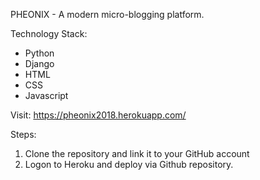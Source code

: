 PHEONIX - A modern micro-blogging platform.

Technology Stack:
- Python
- Django
- HTML
- CSS
- Javascript


Visit: https://pheonix2018.herokuapp.com/

Steps:
1. Clone the repository and link it to your GitHub account
2. Logon to Heroku and deploy via Github repository.
